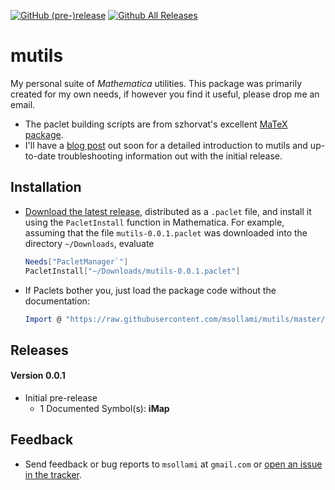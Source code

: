 [![GitHub (pre-)release](https://img.shields.io/github/release/msollami/mutils/all.svg)](https://github.com/szhorvat/MaTeX/releases)
[![Github All Releases](https://img.shields.io/github/downloads/msollami/mutils/total.svg)](https://github.com/msollami/mutils/releases)


# mutils

My personal suite of *Mathematica* utilities. This package was primarily created for my own needs, if however you find it useful, please drop me an email.

* The paclet building scripts are from szhorvat's excellent [MaTeX package](https://github.com/szhorvat/MaTeX).
* I'll have a [blog post](http://mikesollami.com) out soon for a detailed introduction to mutils and up-to-date troubleshooting information out with the initial release.

## Installation

 - [Download the latest release](https://github.com/msollami/mutils/releases), distributed as a `.paclet` file, and install it using the `PacletInstall` function in Mathematica.  For example, assuming that the file `mutils-0.0.1.paclet` was downloaded into the directory `~/Downloads`, evaluate

	```	mathematica
	Needs["PacletManager`"]
	PacletInstall["~/Downloads/mutils-0.0.1.paclet"]
	```        

- If Paclets bother you, just load the package code without the documentation:

	``` mathematica
	Import @ "https://raw.githubusercontent.com/msollami/mutils/master/mutils/mutils.m"
	```

## Releases

#### Version 0.0.1

 - Initial pre-release
	 - 1 Documented Symbol(s): **iMap**

## Feedback

* Send feedback or bug reports to `msollami` at `gmail.com` or [open an issue in the tracker](https://github.com/msollami/mutils/issues).











